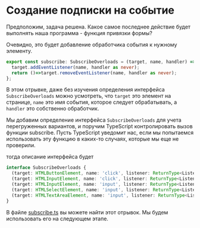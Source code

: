 # Создание подписки на событие

Предположим, задача решена. Какое самое последнее действие будет выполнять наша программа - функция привязки формы?

Очевидно, это будет добавление обработчика события к нужному элементу.

```ts
export const subscribe: SubscribeOverloads = (target, name, handler) => {
  target.addEventListener(name, handler as never);
  return ()=>target.removeEventListener(name, handler as never);
};
```

В этом отрывке, даже без изучения определения интерфейса `SubscribeOverloads` можно усмотреть, что `target` это элемент на странице, `name` это имя события, которое следует обрабатывать, а `handler` это собственно обработчик.

Мы добавим определение интерфейса `SubscribeOverloads` для учета перегруженных вариантов, и поручим TypeScript контролировать вызов функции subscribe. Пусть TypeScript уведомит нас, если мы попытаемся использовать эту функцию в каких-то случаях, которые мы еще не проверили.

тогда описание интерфейса будет

```ts
interface SubscribeOverloads {
  (target: HTMLButtonElement, name: 'click', listener: ReturnType<ListenerFactory['makeButtonClick']>): Unsubscribe;
  (target: HTMLInputElement, name: 'click', listener: ReturnType<ListenerFactory['makeInputClick']>): Unsubscribe;
  (target: HTMLInputElement, name: 'input', listener: ReturnType<ListenerFactory['makeInputInput']>): Unsubscribe;
  (target: HTMLSelectElement, name: 'input', listener: ReturnType<ListenerFactory['makeSelectInput']>): Unsubscribe;
  (target: HTMLTextAreaElement, name: 'input', listener: ReturnType<ListenerFactory['makeTextAreaInput']>): Unsubscribe;
}
```

В файле [subscribe.ts](https://codesandbox.io/s/step-1-demo-4-5-module-4-enygv?file=/src/subscribe.ts) вы можете найти этот отрывок. Мы будем использовать его на следующем этапе.
